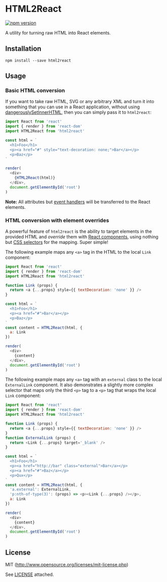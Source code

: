 # HTML2React

[![npm version](https://img.shields.io/npm/v/html2react.svg?maxAge=2592000&style=flat-square)](https://www.npmjs.org/package/html2react)

A utility for turning raw HTML into React elements.

## Installation

```
npm install --save html2react
```

## Usage

### Basic HTML conversion

If you want to take raw HTML, SVG or any arbitrary XML and turn it into something that you can use in a React application, without using [dangerouslySetInnerHTML](https://facebook.github.io/react/tips/dangerously-set-inner-html.html), then you can simply pass it to `html2react`:

```javascript
import React from 'react'
import { render } from 'react-dom'
import HTML2React from 'html2react'

const html = `
  <h1>Foo</h1>
  <p><a href="#" style="text-decoration: none;">Bar</a></p>
  <p>Baz</p>
`

render(
  <div>
    {HTML2React(html)}
  </div>,
  document.getElementById('root')
)
```

**Note:** All attributes but [event handlers](https://www.w3.org/TR/html5/webappapis.html#event-handlers-on-elements,-document-objects,-and-window-objects) will be transferred to the React elements.

### HTML conversion with element overrides

A powerful feature of `html2react` is the ability to target elements in the provided HTML and *override* them with [React components](https://facebook.github.io/react/docs/reusable-components.html), using nothing but [CSS selectors](https://www.w3.org/TR/css3-selectors/#selectors) for the mapping. Super simple!

The following example maps any `<a>` tag in the HTML to the local `Link` component:

```javascript
import React from 'react'
import { render } from 'react-dom'
import HTML2React from 'html2react'

function Link (props) {
  return <a {...props} style={{ textDecoration: 'none' }} />
}

const html = `
  <h1>Foo</h1>
  <p><a href="#">Bar</a></p>
  <p>Baz</p>
`
const content = HTML2React(html, {
  a: Link
})

render(
  <div>
    {content}
  </div>,
  document.getElementById('root')
)
```

The following example maps any `<a>` tag with an `external` class to the local `ExternalLink` component. It also demonstrates a slightly more complex selector that maps only the third `<p>` tag to a `<p>` tag that wraps the local `Link` component:

```javascript
import React from 'react'
import { render } from 'react-dom'
import HTML2React from 'html2react'

function Link (props) {
  return <a {...props} style={{ textDecoration: 'none' }} />
}
function ExternalLink (props) {
  return <Link {...props} target='_blank' />
}

const html = `
  <h1>Foo</h1>
  <p><a href="http://bar" class="external">Bar</a></p>
  <p><a href="#">Baz</a></p>
  <p>Qux</p>
`
const content = HTML2React(html, {
  'a.external': ExternalLink,
  'p:nth-of-type(3)': (props) => <p><Link {...props} /></p>,
  a: Link
})

render(
  <div>
    {content}
  </div>,
  document.getElementById('root')
)
```

## License

MIT (http://www.opensource.org/licenses/mit-license.php)

See [LICENSE](LICENSE) attached.
